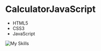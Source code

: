 # CalculatorJavaScript

<ul>
  <li>HTML5</li>
  <li>CSS3</li>
  <li>JavaScript</li>
</ul>

![My Skills](https://skillicons.dev/icons?i=html,css,js)
